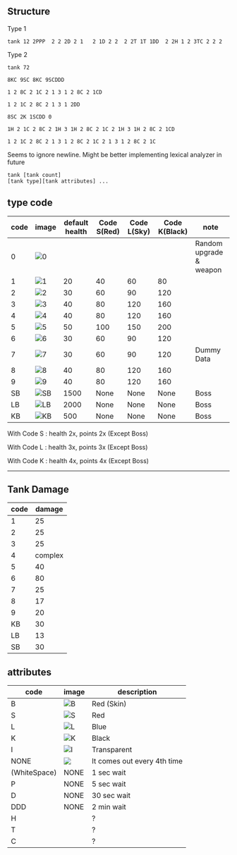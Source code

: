 ## Structure

Type 1
```text
tank 12 2PPP  2 2 2D 2 1   2 1D 2 2  2 2T 1T 1DD  2 2H 1 2 3TC 2 2 2
```

Type 2
```text
tank 72  

8KC 9SC 8KC 9SCDDD 

1 2 8C 2 1C 2 1 3 1 2 8C 2 1CD

1 2 1C 2 8C 2 1 3 1 2DD 

8SC 2K 1SCDD 0

1H 2 1C 2 8C 2 1H 3 1H 2 8C 2 1C 2 1H 3 1H 2 8C 2 1CD

1 2 1C 2 8C 2 1 3 1 2 8C 2 1C 2 1 3 1 2 8C 2 1C

```

Seems to ignore newline. Might be better implementing lexical analyzer in future

```text
tank [tank count]
[tank type][tank attributes] ...
```



## type code



| code | image                                                                                            | default health | Code S(Red) | Code L(Sky) | Code K(Black) | note                    |
|------|--------------------------------------------------------------------------------------------------|----------------|-------------|-------------|---------------|-------------------------|
| 0    | ![0](https://github.com/jupiterbjy/OpenAT/assets/45421813/54048e45-9f29-4c6d-bbbf-03d16bd88b23)  |                |             |             |               | Random upgrade & weapon |
| 1    | ![1](https://github.com/jupiterbjy/OpenAT/assets/45421813/842c9f02-6b39-43e4-b87e-40416abec7a8)  | 20             | 40           | 60           | 80             |                         |
| 2    | ![2](https://github.com/jupiterbjy/OpenAT/assets/45421813/3bf1de98-4ea6-488a-8352-b754171382e4)  | 30             | 60           | 90           | 120            |                         |
| 3    | ![3](https://github.com/jupiterbjy/OpenAT/assets/45421813/52f5f127-65dd-4f32-938e-269aacf4eeaa)  | 40             | 80           | 120          | 160            |                         |
| 4    | ![4](https://github.com/jupiterbjy/OpenAT/assets/45421813/cae3af19-80c4-49fb-8660-ffc051c0b36a)  | 40             | 80           | 120          | 160            |                         |
| 5    | ![5](https://github.com/jupiterbjy/OpenAT/assets/45421813/09a4d842-cad4-4b91-b93c-6b640213a862)  | 50             | 100          | 150           | 200            |                         |
| 6    | ![6](https://github.com/jupiterbjy/OpenAT/assets/45421813/b900c2f3-49fe-42c0-a983-c3db8def67d9)  | 30             | 60          | 90          | 120           |                         |
| 7    | ![7](https://github.com/jupiterbjy/OpenAT/assets/45421813/cd6eb1ad-9aad-42cc-b87e-7161a992cbe9)  | 30             | 60           | 90           | 120            | Dummy Data              |
| 8    | ![8](https://github.com/jupiterbjy/OpenAT/assets/45421813/61a6935f-4c7b-4ad4-b6fd-74ee517f9e1e)  | 40             | 80          | 120          | 160            |                         |
| 9    | ![9](https://github.com/jupiterbjy/OpenAT/assets/45421813/b6e5798f-ae68-4505-8687-bb862b94f8a0)  | 40             | 80          | 120          | 160            |                         |
| SB   | ![SB](https://github.com/jupiterbjy/OpenAT/assets/45421813/e0f1c082-e37f-410e-b6b0-3b1cf83e6323) | 1500           | None        | None        | None          | Boss                    |
| LB   | ![LB](https://github.com/jupiterbjy/OpenAT/assets/45421813/018961e2-9ca2-429a-bd3b-ba5ae47d7529) | 2000           | None        | None        | None          | Boss                    |
| KB   | ![KB](https://github.com/jupiterbjy/OpenAT/assets/45421813/119eec7f-6e30-45a4-86ad-851ecf1f55b0) | 500            | None        | None        | None          | Boss                    |

With Code S : health 2x, points 2x (Except Boss)

With Code L : health 3x, points 3x (Except Boss)

With Code K : health 4x, points 4x (Except Boss)


---

## Tank Damage

| code  | damage |
|-------|--------|
| 1     | 25     |
| 2     | 25     |
| 3     | 25     |
| 4     | complex|
| 5     | 40     |
| 6     | 80     |
| 7     | 25     |
| 8     | 17     |
| 9     | 20     |
| KB    | 30     |
| LB    | 13     |
| SB    | 30     |



## attributes

| code         | image                                                                                           | description |
|--------------|-------------------------------------------------------------------------------------------------|-------------|
| B            | ![B](https://github.com/jupiterbjy/OpenAT/assets/45421813/ee5047be-9788-425b-8962-8af6be69b388) | Red (Skin)  |
| S            | ![S](https://github.com/jupiterbjy/OpenAT/assets/45421813/a516b7c7-83f2-4bec-ab43-bbd4837f2b6f) | Red         |
| L            | ![L](https://github.com/jupiterbjy/OpenAT/assets/45421813/2c19b2ce-f939-409b-9a71-c4ad884398e8) | Blue        |
| K            | ![K](https://github.com/jupiterbjy/OpenAT/assets/45421813/4e53c421-6437-45c0-83ee-06fde827486d) | Black       |
| I            | ![I](https://github.com/jupiterbjy/OpenAT/assets/45421813/5803639b-4743-4d1d-a736-7e8af8b6c175) | Transparent |
| NONE         | ![](https://github.com/jupiterbjy/OpenAT/assets/45421813/b3d517b3-b539-4e86-95ae-be01d5a68679)  | It comes out every 4th time |
| (WhiteSpace) | NONE        | 1 sec wait  |
| P            | NONE        | 5 sec wait  |
| D            | NONE        | 30 sec wait |
| DDD          | NONE        | 2 min wait  |
| H            |             | ?           | 
| T            |             | ?           |
| C            |             | ?           | 

